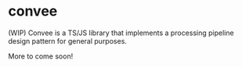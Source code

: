 # convee

(WIP)
Convee is a TS/JS library that implements a processing pipeline design pattern for general purposes.

More to come soon!
